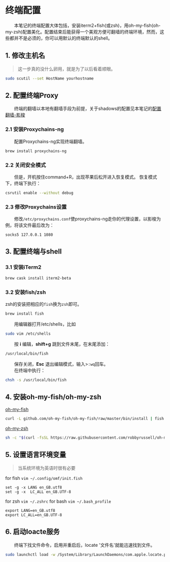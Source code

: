 # 终端配置

　　本笔记的终端配置大体包括，安装iterm2+fish(或zsh)，用oh-my-fish(oh-my-zsh)配置美化。配置结束后能获得一个美观方便可翻墙的终端环境，然而，这些都并不是必须的，你可以用默认的终端默认的shell。

## 1. 修改主机名

>这一步真的没什么卵用，就是为了以后看着顺眼。

```sh
sudo scutil --set HostName yourhostname
```

## 2. 配置终端Proxy
　　终端的翻墙以本地有翻墙手段为前提，关于shadows的配置见本笔记的[配置翻墙-影梭](proxy-shaodowsocks.md)
### 2.1 安装Proxychains-ng

　　配置Proxychains-ng实现终端翻墙。  

```sh
brew install proxychains-ng  
```
### 2.2 关闭安全模式

　　但是，开机按住command+R，出现苹果后松开进入恢复模式。
恢复模式下，终端下执行：

```sh
csrutil enable --without debug
```
### 2.3 修改Proxychains设置
　　修改`/etc/proxychains.conf`使proxychains-ng走你的代理设置，以影梭为例，将该文件最后改为：

```
socks5 127.0.0.1 1080
```
## 3. 配置终端与shell
### 3.1 安装iTerm2

```sh
brew cask install iterm2-beta
```

### 3.2 安装fish/zsh
zsh的安装把相应的`fish`换为`zsh`即可。
```sh
brew install fish
```
　　用编辑器打开/etc/shells，比如

```sh
sudo vim /etc/shells
```
　　按 **i** 编辑，**shift+g** 跳到文件末尾，在末尾添加：

```sh
/usr/local/bin/fish
```
　　保存关闭，**Esc** 退出编辑模式，输入>`:wq`回车。  
　　在终端中执行：

```sh
chsh -s /usr/local/bin/fish
```
## 4. 安装oh-my-fish/oh-my-zsh
[oh-my-fish](https://github.com/oh-my-fish/oh-my-fish)
```sh
curl -L github.com/oh-my-fish/oh-my-fish/raw/master/bin/install | fish
```
[oh-my-zsh](https://github.com/robbyrussell/oh-my-zsh)
```sh
sh -c "$(curl -fsSL https://raw.githubusercontent.com/robbyrussell/oh-my-zsh/master/tools/install.sh)"
```

## 5. 设置语言环境变量
> 当系统环境为英语时很有必要

for fish `vim ~/.config/omf/init.fish`
```
set -g -x LANG en_GB.utf8
set -g -x  LC_ALL en_GB.UTF-8
```
for zsh `vim ~/.zshrc`
for bash `vim ~/.bash_profile`
```
export LANG=en_GB.utf8
export LC_ALL=en_GB.UTF-8
```
## 6. 启动loacte服务
　　终端下找文件命令，启用并重启后，locate '文件名'就能迅速找到文件。

```sh
sudo launchctl load -w /System/Library/LaunchDaemons/com.apple.locate.plist
```

